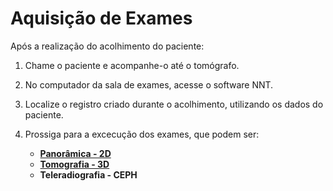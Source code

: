 # Aquisição de Exames

Após a realização do acolhimento do paciente:

1. Chame o paciente e acompanhe-o até o tomógrafo.

2. No computador da sala de exames, acesse o software NNT.

3. Localize o registro criado durante o acolhimento, utilizando os dados do paciente.
   
3. Prossiga para a excecução dos exames, que podem ser:

    - **[Panorâmica - 2D](../panoramica/panoramica.md)**
    - **[Tomografia - 3D](../tomografia/tomografia.md)**
    - **Teleradiografia - CEPH**